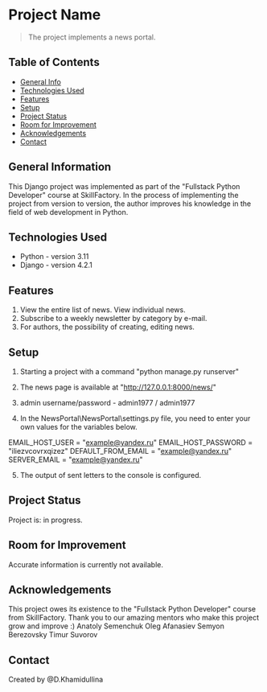 # Project Name
> The project implements a news portal.

## Table of Contents
* [General Info](#general-information)
* [Technologies Used](#technologies-used)
* [Features](#features)
* [Setup](#setup)
* [Project Status](#project-status)
* [Room for Improvement](#room-for-improvement)
* [Acknowledgements](#acknowledgements)
* [Contact](#contact)


## General Information
This Django project was implemented as part of the "Fullstack Python Developer" course at SkillFactory.
In the process of implementing the project from version to version, the author improves his knowledge in the field of web development in Python.


## Technologies Used
- Python - version 3.11
- Django - version 4.2.1


## Features
1. View the entire list of news. View individual news.
2. Subscribe to a weekly newsletter by category by e-mail.
3. For authors, the possibility of creating, editing news.




## Setup

1. Starting a project with a command "python manage.py runserver"

2. The news page is available at "http://127.0.0.1:8000/news/"

3. admin username/password - admin1977 / admin1977

4. In the NewsPortal\NewsPortal\settings.py file, you need to enter your own values ​​for the variables below.

EMAIL_HOST_USER = "example@yandex.ru"
EMAIL_HOST_PASSWORD = "iliezvcovrxqizez"
DEFAULT_FROM_EMAIL = "example@yandex.ru"
SERVER_EMAIL = "example@yandex.ru"

5. The output of sent letters to the console is configured.



## Project Status
Project is: in progress.


## Room for Improvement
Accurate information is currently not available.



## Acknowledgements
This project owes its existence to the "Fullstack Python Developer" course from SkillFactory.
Thank you to our amazing mentors who make this project grow and improve :)
Anatoly Semenchuk
Oleg Afanasiev
Semyon Berezovsky
Timur Suvorov


## Contact
Created by @D.Khamidullina
